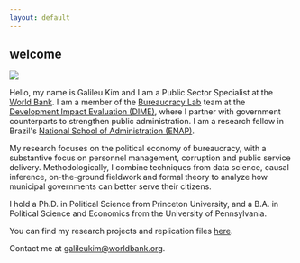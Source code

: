 ```yaml
---
layout: default
---
```

## welcome

![](/images/headshot.jpg)

Hello, my name is Galileu Kim and I am a Public Sector Specialist at the [World Bank](https://www.worldbank.org/en/home). I am a member of the [Bureaucracy Lab](https://www.worldbank.org/en/research/dime/brief/Bureaucracy-Lab) team at the [Development Impact Evaluation (DIME)](https://www.worldbank.org/en/research/dime), where I partner with government counterparts to strengthen public administration. I am a research fellow in Brazil's [National School of Administration (ENAP)](https://www.enap.gov.br/).

My research focuses on the political economy of bureaucracy, with a substantive focus on personnel management, corruption and public service delivery. Methodologically, I combine techniques from data science, causal inference, on-the-ground fieldwork and formal theory to analyze how municipal governments can better serve their citizens.

I hold a Ph.D. in Political Science from Princeton University, and a B.A. in Political Science and Economics from the University of Pennsylvania.

You can find my research projects and replication files [here](https://github.com/galileukim).

Contact me at [galileukim@worldbank.org](mailto:galileukim@worldbank.org).
